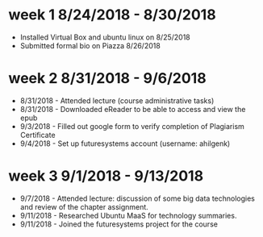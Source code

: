 week 1 8/24/2018 - 8/30/2018
============================

* Installed Virtual Box and ubuntu linux on 8/25/2018
* Submitted formal bio on Piazza 8/26/2018

week 2 8/31/2018 - 9/6/2018
===========================

* 8/31/2018 - Attended lecture (course administrative tasks) 
* 8/31/2018 - Downloaded eReader to be able to access and view the epub
* 9/3/2018 - Filled out google form to verify completion of Plagiarism Certificate
* 9/4/2018 - Set up futuresystems account (username: ahilgenk)

week 3 9/1/2018 - 9/13/2018
===========================

* 9/7/2018 - Attended lecture: discussion of some big data technologies and review of the chapter assignment.
* 9/11/2018 - Researched Ubuntu MaaS for technology summaries.
* 9/11/2018 - Joined the futuresystems project for the course

